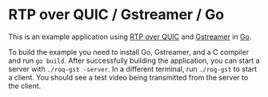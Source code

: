 # RTP over QUIC / Gstreamer / Go

This is an example application using [RTP over
QUIC](https://github.com/mengelbart/roq) and
[Gstreamer](https://gstreamer.freedesktop.org/) in [Go](https://go.dev/).

To build the example you need to install Go, Gstreamer, and a C compiler and run
`go build`. After successfully building the application, you can start a server
with `./roq-gst -server`. In a different terminal, run `./rog-gst` to start a
client. You should see a test video being transmitted from the server to the
client.

